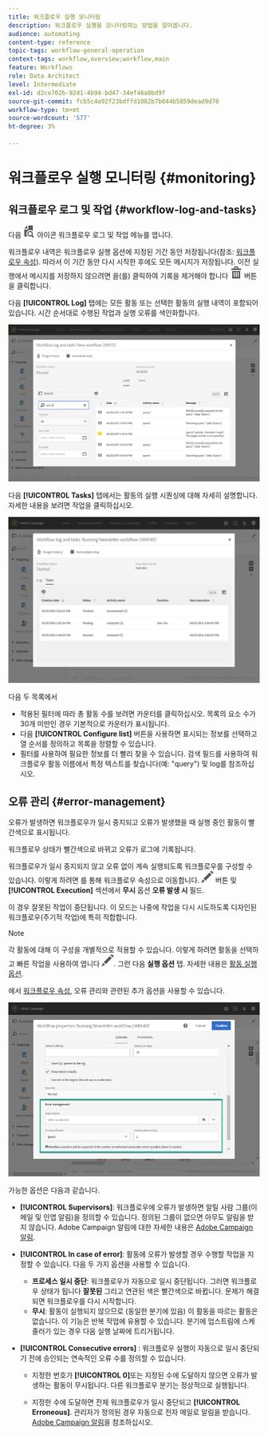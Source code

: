 ```yaml
---
title: 워크플로우 실행 모니터링
description: 워크플로우 실행을 모니터링하는 방법을 알아봅니다.
audience: automating
content-type: reference
topic-tags: workflow-general-operation
context-tags: workflow,overview;workflow,main
feature: Workflows
role: Data Architect
level: Intermediate
exl-id: d2ce702b-92d1-4b94-bd47-34ef46a8bd9f
source-git-commit: fcb5c4a92f23bdffd1082b7b044b5859dead9d70
workflow-type: tm+mt
source-wordcount: '577'
ht-degree: 3%

---
```


# 워크플로우 실행 모니터링 {#monitoring}

## 워크플로우 로그 및 작업 {#workflow-log-and-tasks}

다음 ![](assets/printpreview_darkgrey-24px.png) 아이콘 워크플로우 로그 및 작업 메뉴를 엽니다.

워크플로우 내역은 워크플로우 실행 옵션에 지정된 기간 동안 저장됩니다(참조: [워크플로우 속성](../../automating/using/managing-execution-options.md)). 따라서 이 기간 동안 다시 시작한 후에도 모든 메시지가 저장됩니다. 이전 실행에서 메시지를 저장하지 않으려면 을(를) 클릭하여 기록을 제거해야 합니다 ![](assets/delete_darkgrey-24px.png) 버튼을 클릭합니다.

다음 **[!UICONTROL Log]** 탭에는 모든 활동 또는 선택한 활동의 실행 내역이 포함되어 있습니다. 시간 순서대로 수행된 작업과 실행 오류를 색인화합니다.

![](assets/wkf_execution_4.png)

다음 **[!UICONTROL Tasks]** 탭에서는 활동의 실행 시퀀싱에 대해 자세히 설명합니다. 자세한 내용을 보려면 작업을 클릭하십시오.

![](assets/wkf_execution_5.png)

다음 두 목록에서

* 적용된 필터에 따라 총 활동 수를 보려면 카운터를 클릭하십시오. 목록의 요소 수가 30개 미만인 경우 기본적으로 카운터가 표시됩니다.
* 다음 **[!UICONTROL Configure list]** 버튼을 사용하면 표시되는 정보를 선택하고 열 순서를 정의하고 목록을 정렬할 수 있습니다.
* 필터를 사용하여 필요한 정보를 더 빨리 찾을 수 있습니다. 검색 필드를 사용하여 워크플로우 활동 이름에서 특정 텍스트를 찾습니다(예: &quot;query&quot;) 및 log를 참조하십시오.

## 오류 관리 {#error-management}

오류가 발생하면 워크플로우가 일시 중지되고 오류가 발생했을 때 실행 중인 활동이 빨간색으로 표시됩니다.

워크플로우 상태가 빨간색으로 바뀌고 오류가 로그에 기록됩니다.

워크플로우가 일시 중지되지 않고 오류 없이 계속 실행되도록 워크플로우를 구성할 수 있습니다. 이렇게 하려면 를 통해 워크플로우 속성으로 이동합니다. ![](assets/edit_darkgrey-24px.png) 버튼 및 **[!UICONTROL Execution]** 섹션에서 **무시** 옵션 **오류 발생 시** 필드.

이 경우 잘못된 작업이 중단됩니다. 이 모드는 나중에 작업을 다시 시도하도록 디자인된 워크플로우(주기적 작업)에 특히 적합합니다.

>[!NOTE]
>
>각 활동에 대해 이 구성을 개별적으로 적용할 수 있습니다. 이렇게 하려면 활동을 선택하고 빠른 작업을 사용하여 엽니다 ![](assets/edit_darkgrey-24px.png). 그런 다음 **실행 옵션** 탭. 자세한 내용은 [활동 실행 옵션](../../automating/using/activity-properties.md).

에서 [워크플로우 속성](../../automating/using/managing-execution-options.md), 오류 관리와 관련된 추가 옵션을 사용할 수 있습니다.

![](assets/wkf_execution_error.png)

가능한 옵션은 다음과 같습니다.

* **[!UICONTROL Supervisors]**: 워크플로우에 오류가 발생하면 알릴 사람 그룹(이메일 및 인앱 알림)을 정의할 수 있습니다. 정의된 그룹이 없으면 아무도 알림을 받지 않습니다. Adobe Campaign 알림에 대한 자세한 내용은 [Adobe Campaign 알림](../../administration/using/sending-internal-notifications.md).

* **[!UICONTROL In case of error]**: 활동에 오류가 발생할 경우 수행할 작업을 지정할 수 있습니다. 다음 두 가지 옵션을 사용할 수 있습니다.

   * **프로세스 일시 중단**: 워크플로우가 자동으로 일시 중단됩니다. 그러면 워크플로우 상태가 됩니다 **잘못된** 그리고 연관된 색은 빨간색으로 바뀝니다. 문제가 해결되면 워크플로우를 다시 시작합니다.
   * **무시**: 활동이 실행되지 않으므로 (동일한 분기에 있음) 이 활동을 따르는 활동은 없습니다. 이 기능은 반복 작업에 유용할 수 있습니다. 분기에 업스트림에 스케줄러가 있는 경우 다음 실행 날짜에 트리거됩니다.

* **[!UICONTROL Consecutive errors]** : 워크플로우 실행이 자동으로 일시 중단되기 전에 승인되는 연속적인 오류 수를 정의할 수 있습니다.

   * 지정한 번호가 **[!UICONTROL 0]**&#x200B;또는 지정된 수에 도달하지 않으면 오류가 발생하는 활동이 무시됩니다. 다른 워크플로우 분기는 정상적으로 실행됩니다.

   * 지정한 수에 도달하면 전체 워크플로우가 일시 중단되고 **[!UICONTROL Erroneous]**. 관리자가 정의된 경우 자동으로 전자 메일로 알림을 받습니다. [Adobe Campaign 알림](../../administration/using/sending-internal-notifications.md)을 참조하십시오.
